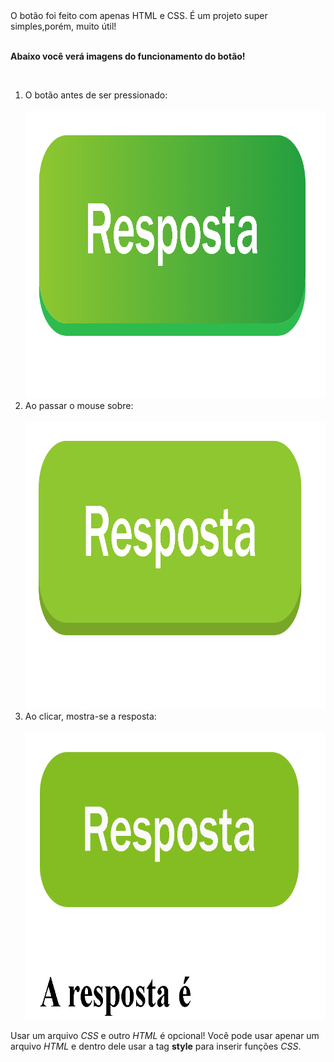 <!DOCTYPE html>
<html>
    <head>
        <title>Botão leia mais</title>
    </head>
    <body>
        <a>O botão foi feito com apenas HTML e CSS. É um projeto super simples,porém, muito útil!</a>
        <br>
        <br>
        <p><strong>Abaixo você verá imagens do funcionamento do botão!</strong></p>
        <br>
        <div class="img">
            <ol>
                <li> O botão antes de ser pressionado:</li>
                <br>
                    <img src="/SCREENSHOTS/Screenshot1.png" height="460" width="820">
                <br>
                <li> Ao passar o mouse sobre:</li>
                <br>
                    <img src="/SCREENSHOTS/Screenshot2.png" height="460" width="820">
                <br>
                 <li> Ao clicar, mostra-se a resposta:</li>
                <br>
                     <img src="/SCREENSHOTS/Screenshot3.png" height="460" width="820">
            </ol>
        </div>
        <p>Usar um arquivo <em>CSS</em> e outro <em>HTML</em> é opcional! Você pode usar apenar um arquivo <em>HTML</em> e dentro dele usar a tag <strong>style</strong> para inserir funções <em>CSS</em>.</P
    </body>
</html>
